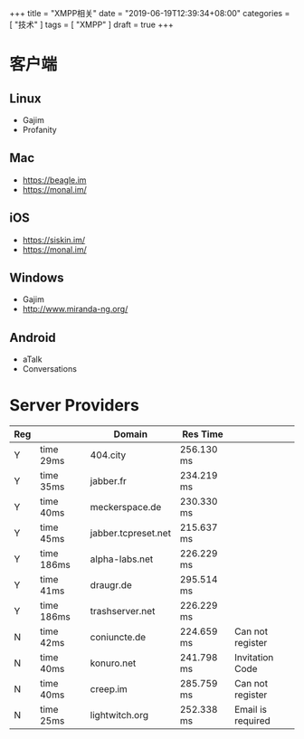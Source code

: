 +++
title = "XMPP相关"
date = "2019-06-19T12:39:34+08:00"
categories = [ "技术" ]
tags = [ "XMPP" ]
draft = true
+++

# 客户端

## Linux

- Gajim
- Profanity

## Mac

- https://beagle.im
- https://monal.im/

## iOS

- https://siskin.im/
- https://monal.im/

## Windows

- Gajim
- http://www.miranda-ng.org/

## Android

- aTalk
- Conversations

# Server Providers

| Reg |            | Domain              | Res Time   |                   |
|-----|------------|---------------------|------------|-------------------|
| Y   | time 29ms  | 404.city            | 256.130 ms |                   |
| Y   | time 35ms  | jabber.fr           | 234.219 ms |                   |
| Y   | time 40ms  | meckerspace.de      | 230.330 ms |                   |
| Y   | time 45ms  | jabber.tcpreset.net | 215.637 ms |                   |
| Y   | time 186ms | alpha-labs.net      | 226.229 ms |                   |
| Y   | time 41ms  | draugr.de           | 295.514 ms |                   |
| Y   | time 186ms | trashserver.net     | 226.229 ms |                   |
| N   | time 42ms  | coniuncte.de        | 224.659 ms | Can not register  |
| N   | time 40ms  | konuro.net          | 241.798 ms | Invitation Code   |
| N   | time 40ms  | creep.im            | 285.759 ms | Can not register  |
| N   | time 25ms  | lightwitch.org      | 252.338 ms | Email is required |
